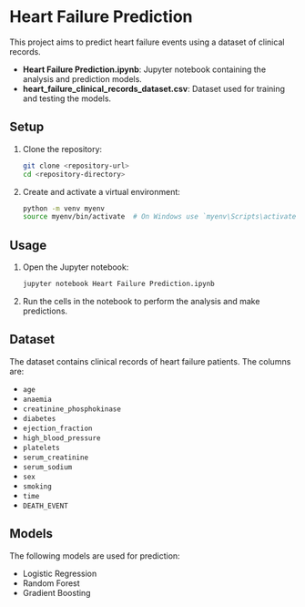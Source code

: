 # Heart Failure Prediction

This project aims to predict heart failure events using a dataset of clinical records.

- **Heart Failure Prediction.ipynb**: Jupyter notebook containing the analysis and prediction models.
- **heart_failure_clinical_records_dataset.csv**: Dataset used for training and testing the models.

## Setup

1. Clone the repository:
    ```sh
    git clone <repository-url>
    cd <repository-directory>
    ```

2. Create and activate a virtual environment:
    ```sh
    python -m venv myenv
    source myenv/bin/activate  # On Windows use `myenv\Scripts\activate`
    ```

## Usage

1. Open the Jupyter notebook:
    ```sh
    jupyter notebook Heart Failure Prediction.ipynb
    ```

2. Run the cells in the notebook to perform the analysis and make predictions.

## Dataset

The dataset contains clinical records of heart failure patients. The columns are:
- `age`
- `anaemia`
- `creatinine_phosphokinase`
- `diabetes`
- `ejection_fraction`
- `high_blood_pressure`
- `platelets`
- `serum_creatinine`
- `serum_sodium`
- `sex`
- `smoking`
- `time`
- `DEATH_EVENT`

## Models

The following models are used for prediction:
- Logistic Regression
- Random Forest
- Gradient Boosting
